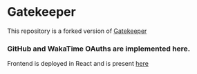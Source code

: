Gatekeeper
==========

This repository is a forked version of [Gatekeeper](https://github.com/prose/gatekeeper)

### GitHub and WakaTime OAuths are implemented here.

Frontend is deployed in React and is present [here](https://github.com/iamoperand/react-oauth)
